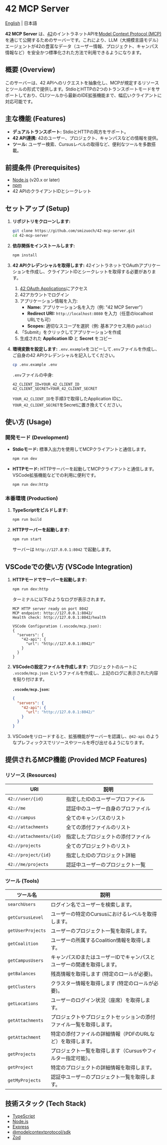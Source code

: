 # 42 MCP Server

[English](README.md) | 日本語

**42 MCP Server** は、[42](https://www.42.fr/)のイントラネットAPIを[Model Context Protocol (MCP)](https://modelcontextprotocol.io/)を通じて公開するためのサーバーです。これにより、LLM（大規模言語モデル）エージェントが42の豊富なデータ（ユーザー情報、プロジェクト、キャンパス情報など）を安全かつ標準化された方法で利用できるようになります。

## 概要 (Overview)

このサーバーは、42 APIへのリクエストを抽象化し、MCPが規定するリソースとツールの形式で提供します。StdioとHTTPの2つのトランスポートモードをサポートしており、CLIツールから最新のIDE拡張機能まで、幅広いクライアントに対応可能です。

## 主な機能 (Features)

- **デュアルトランスポート:** StdioとHTTPの両方をサポート。
- **42 API連携:** 42のユーザー、プロジェクト、キャンパスなどの情報を提供。
- **ツール:** ユーザー検索、Cursusレベルの取得など、便利なツールを多数搭載。

## 前提条件 (Prerequisites)

- [Node.js](https://nodejs.org/) (v20.x or later)
- [npm](https://www.npmjs.com/)
- 42 APIのクライアントIDとシークレット

## セットアップ (Setup)

1.  **リポジトリをクローンします:**
    ```bash
    git clone https://github.com/smizuoch/42-mcp-server.git
    cd 42-mcp-server
    ```

2.  **依存関係をインストールします:**
    ```bash
    npm install
    ```

3.  **42 APIクレデンシャルを取得します:**
    42イントラネットでOAuthアプリケーションを作成し、クライアントIDとシークレットを取得する必要があります。
    
    1. [42 OAuth Applications](https://profile.intra.42.fr/oauth/applications/new)にアクセス
    2. 42アカウントでログイン
    3. アプリケーション情報を入力:
       - **Name:** アプリケーション名を入力（例: "42 MCP Server"）
       - **Redirect URI:** `http://localhost:8080` を入力（任意のlocalhost URLでも可）
       - **Scopes:** 適切なスコープを選択（例: 基本アクセス用の `public`）
    4. 「Submit」をクリックしてアプリケーションを作成
    5. 生成された **Application ID** と **Secret** をコピー

4.  **環境変数を設定します:**
    `.env.example`をコピーして`.env`ファイルを作成し、ご自身の42 APIクレデンシャルを記入してください。
    ```bash
    cp .env.example .env
    ```
    `.env`ファイルの中身:
    ```
    42_CLIENT_ID=YOUR_42_CLIENT_ID
    42_CLIENT_SECRET=YOUR_42_CLIENT_SECRET
    ```
    `YOUR_42_CLIENT_ID`を手順3で取得したApplication IDに、`YOUR_42_CLIENT_SECRET`をSecretに置き換えてください。

## 使い方 (Usage)

### 開発モード (Development)

- **Stdioモード:**
  標準入出力を使用してMCPクライアントと通信します。
  ```bash
  npm run dev
  ```

- **HTTPモード:**
  HTTPサーバーを起動してMCPクライアントと通信します。VSCode拡張機能などでの利用に便利です。
  ```bash
  npm run dev:http
  ```

### 本番環境 (Production)

1.  **TypeScriptをビルドします:**
    ```bash
    npm run build
    ```

2.  **HTTPサーバーを起動します:**
    ```bash
    npm run start
    ```
    サーバーは `http://127.0.0.1:8042` で起動します。

## VSCodeでの使い方 (VSCode Integration)

1.  **HTTPモードでサーバーを起動します:**
    ```bash
    npm run dev:http
    ```
    ターミナルに以下のようなログが表示されます。

    ```
    MCP HTTP server ready on port 8042
    MCP endpoint: http://127.0.0.1:8042/
    Health check: http://127.0.0.1:8042/health

    VSCode Configuration (.vscode/mcp.json):
    {
      "servers": {
        "42-api": {
          "url": "http://127.0.0.1:8042/"
        }
      }
    }
    ```

2.  **VSCodeの設定ファイルを作成します:**
    プロジェクトのルートに `.vscode/mcp.json` というファイルを作成し、上記のログに表示された内容を貼り付けます。

    **`.vscode/mcp.json`:**
    ```json
    {
      "servers": {
        "42-api": {
          "url": "http://127.0.0.1:8042/"
        }
      }
    }
    ```

3.  VSCodeをリロードすると、拡張機能がサーバーを認識し、`@42-api` のようなプレフィックスでリソースやツールを呼び出せるようになります。

## 提供されるMCP機能 (Provided MCP Features)

### リソース (Resources)

| URI                     | 説明                               |
| ----------------------- | ---------------------------------- |
| `42://user/{id}`        | 指定したIDのユーザープロファイル   |
| `42://me`               | 認証中のユーザー自身のプロファイル |
| `42://campus`           | 全てのキャンパスのリスト           |
| `42://attachments`      | 全ての添付ファイルのリスト         |
| `42://attachments/{id}` | 指定したプロジェクトの添付ファイル |
| `42://projects`         | 全てのプロジェクトのリスト         |
| `42://project/{id}`     | 指定したIDのプロジェクト詳細       |
| `42://me/projects`      | 認証中ユーザーのプロジェクト一覧   |

### ツール (Tools)

| ツール名            | 説明                                                                 |
| ------------------- | -------------------------------------------------------------------- |
| `searchUsers`       | ログイン名でユーザーを検索します。                                   |
| `getCursusLevel`    | ユーザーの特定のCursusにおけるレベルを取得します。                   |
| `getUserProjects`   | ユーザーのプロジェクト一覧を取得します。                             |
| `getCoalition`      | ユーザーの所属するCoalition情報を取得します。                        |
| `getCampusUsers`    | キャンパスIDまたはユーザーIDでキャンパスとユーザーの関連を取得します。 |
| `getBalances`       | 残高情報を取得します (特定のロールが必要)。                          |
| `getClusters`       | クラスター情報を取得します (特定のロールが必要)。                    |
| `getLocations`      | ユーザーのログイン状況（座席）を取得します。                         |
| `getAttachments`    | プロジェクトやプロジェクトセッションの添付ファイル一覧を取得します。 |
| `getAttachment`     | 特定の添付ファイルの詳細情報（PDFのURLなど）を取得します。           |
| `getProjects`       | プロジェクト一覧を取得します（Cursusやフィルター指定可能）。         |
| `getProject`        | 特定のプロジェクトの詳細情報を取得します。                           |
| `getMyProjects`     | 認証中ユーザーのプロジェクト一覧を取得します。                       |


## 技術スタック (Tech Stack)

- [TypeScript](https://www.typescriptlang.org/)
- [Node.js](https://nodejs.org/)
- [Express](https://expressjs.com/)
- [@modelcontextprotocol/sdk](https://www.npmjs.com/package/@modelcontextprotocol/sdk)
- [Zod](https://zod.dev/)
